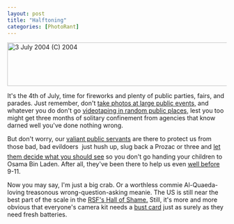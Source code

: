```yaml
---
layout: post
title: "Halftoning"
categories: [PhotoRant]
---
```

<img src="http://www.botzilla.com/bpix/hail.jpg" width=807 height=100 border=0 title="3 July 2004 (C) 2004">

It's the 4th of July, time for fireworks and plenty of public parties, fairs, and parades. Just remember, don't <a href="http://www.chattanoogan.com/articles/article_51989.asp" target="_blank">take photos at large public events,</a> and whatever you do don't go <a href="http://www.nytimes.com/2004/06/30/nyregion/30deport.final.html?hp" target="_blank">videotaping in random public places,</a> lest you too might get three months of solitary confinement from agencies that know darned well you've done nothing wrong.

But don't worry, our <a href="http://www.madison.com/captimes/news/stories/74526.php" target="_blank">valiant public servants</a> are there to protect us from those bad, bad evildoers &#151; just hush up, slug back a Prozac or three and <a href="http://web.redding.com/specials/shooting/stories/photos.shtml" target="_blank">let them decide what you should see</a> so you don't go handing your children to Osama Bin Laden. After all,  they've been there to help us even <a href="http://www.rcfp.org/news/1996/0715m.html" target="_blank">well before</a> 9-11.

Now you may say, I'm just a big crab. Or a worthless commie Al-Quaeda-loving treasonous wrong-question-asking meanie. The US is still near the best part of the scale in the <a href="http://www.rsf.org/rubrique.php3?id_rubrique=20" target="_blank">RSF's Hall of Shame.</a> Still, it's more and more obvious that everyone's camera kit needs a <a href="http://www.krages.com/phoright.htm" target="_blank">bust card</a> just as surely as they need fresh batteries.


